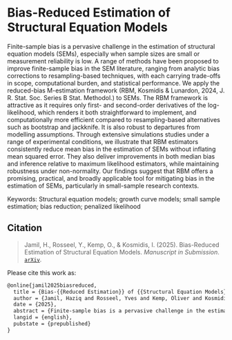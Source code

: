 # Bias-Reduced Estimation of Structural Equation Models

Finite-sample bias is a pervasive challenge in the estimation of structural equation models (SEMs), especially when sample sizes are small or measurement reliability is low. A range of methods have been proposed to improve finite-sample bias in the SEM literature, ranging from analytic bias corrections to resampling-based techniques, with each carrying trade-offs in scope, computational burden, and statistical performance. We apply the reduced-bias M-estimation framework (RBM, Kosmidis & Lunardon, 2024, J. R. Stat. Soc. Series B Stat. Methodol.) to SEMs. The RBM framework is attractive as it requires only first- and second-order derivatives of the log-likelihood, which renders it both straightforward to implement, and computationally more efficient compared to resampling-based alternatives such as bootstrap and jackknife. It is also robust to departures from modelling assumptions. Through extensive simulations studies under a range of experimental conditions, we illustrate that RBM estimators consistently reduce mean bias in the estimation of SEMs without inflating mean squared error. They also deliver improvements in both median bias and inference relative to maximum likelihood estimators, while maintaining robustness under non-normality. Our findings suggest that RBM offers a promising, practical, and broadly applicable tool for mitigating bias in the estimation of SEMs, particularly in small-sample research contexts.

Keywords: Structural equation models; growth curve models; small sample estimation; bias
reduction; penalized likelihood

## Citation

> Jamil, H., Rosseel, Y., Kemp, O., & Kosmidis, I. (2025). Bias-Reduced Estimation of Structural Equation Models. *Manuscript in Submission*. [`arXiv`]().

Please cite this work as:

``` latex
@online{jamil2025biasreduced,
  title = {Bias-{{Reduced Estimation}} of {{Structural Equation Models}}},
  author = {Jamil, Haziq and Rosseel, Yves and Kemp, Oliver and Kosmidis, Ioannis},
  date = {2025},
  abstract = {Finite-sample bias is a pervasive challenge in the estimation of structural equation models (SEMs), especially when sample sizes are small or measurement reliability is low. A range of methods have been proposed to improve finite-sample bias in the SEM literature, ranging from analytic bias corrections to resampling-based techniques, with each carrying trade-offs in scope, computational burden, and statistical performance. We apply the reduced-bias M-estimation framework (RBM, Kosmidis \& Lunardon, 2024, J. R. Stat. Soc. Series B Stat. Methodol.) to SEMs. The RBM framework is attractive as it requires only first- and second-order derivatives of the log-likelihood, which renders it both straightforward to implement, and computationally more efficient compared to resampling-based alternatives such as bootstrap and jackknife. It is also robust to departures from modelling assumptions. Through extensive simulations studies under a range of experimental conditions, we illustrate that RBM estimators consistently reduce mean bias in the estimation of SEMs without inflating mean squared error. They also deliver improvements in both median bias and inference relative to maximum likelihood estimators, while maintaining robustness under non-normality. Our findings suggest that RBM offers a promising, practical, and broadly applicable tool for mitigating bias in the estimation of SEMs, particularly in small-sample research contexts.},
  langid = {english},
  pubstate = {prepublished}
}

```
